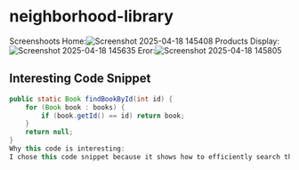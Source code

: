 # neighborhood-library
Screenshoots
Home:![Screenshot 2025-04-18 145408](https://github.com/user-attachments/assets/2993b322-465e-44a5-8672-09e9d2120b36)
Products Display:![Screenshot 2025-04-18 145635](https://github.com/user-attachments/assets/d2b6c723-02aa-4de7-a783-e2a60ec2e6ef)
Eror:![Screenshot 2025-04-18 145805](https://github.com/user-attachments/assets/694c6b13-c3b6-4bfe-8186-f50ba632bea4)
## Interesting Code Snippet

```java
public static Book findBookById(int id) {
    for (Book book : books) {
        if (book.getId() == id) return book;
    }
    return null;
}
Why this code is interesting:
I chose this code snippet because it shows how to efficiently search through a collection of objects. The method findBookById loops through the list of books and returns the one with a matching ID. It’s simple, clear, and shows how we can interact with custom objects using loops and conditional logic. This was one of the first times I worked with object lists like this, so it helped me better understand how to manage and search through data in Java.
